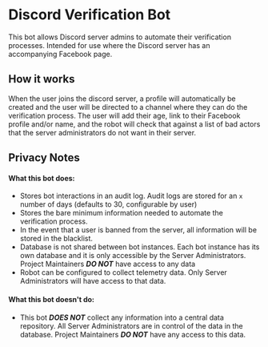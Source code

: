 # Discord Verification Bot

This bot allows Discord server admins to automate their verification processes. 
Intended for use where the Discord server has an accompanying Facebook page.

## How it works

When the user joins the discord server, a profile will automatically be created and the user will be directed to a channel
where they can do the verification process. The user will add their age, link to their Facebook profile and/or name, and
the robot will check that against a list of bad actors that the server administrators do not want in their server.

## Privacy Notes

#### What this bot does:

- Stores bot interactions in an audit log. Audit logs are stored for an `x` number of days (defaults to 30, 
configurable by user)
- Stores the bare minimum information needed to automate the verification process.
- In the event that a user is banned from the server, all information will be stored in the blacklist.
- Database is not shared between bot instances. Each bot instance has its own database and it is only accessible by the
Server Administrators. Project Maintainers _**DO NOT**_ have access to any data
- Robot can be configured to collect telemetry data. Only Server Administrators will have access to that data.

#### What this bot doesn't do:

- This bot _**DOES NOT**_ collect any information into a central data repository. All Server Administrators are in control
of the data in the database. Project Maintainers _**DO NOT**_ have any access to this data.


